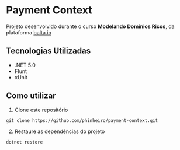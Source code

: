 # Payment Context
Projeto desenvolvido durante o curso **Modelando Dominios Ricos**, da plataforma [balta.io](https://balta.io/)

## Tecnologias Utilizadas
- .NET 5.0
- Flunt
- xUnit

## Como utilizar
1. Clone este repositório
```
git clone https://github.com/phinheiro/payment-context.git
```
2. Restaure as dependências do projeto
```
dotnet restore
```
